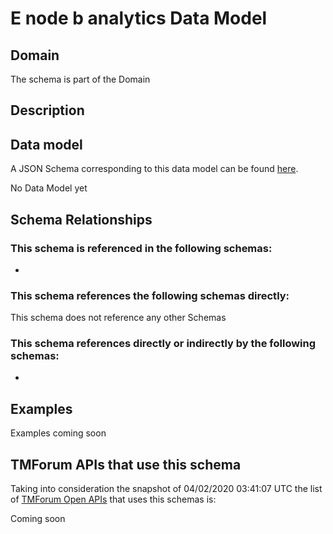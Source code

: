 # E node b analytics Data Model

## Domain

The  schema is part of the  Domain

## Description



## Data model

A JSON Schema corresponding to this data model can be found
[here](https://github.com/tmforum-rand/schemas/blob/candidates/Analytics/eNodeBAnalytics.schema.json).

No Data Model yet

## Schema Relationships

### This schema is referenced in the following schemas:

-

### This schema references the following schemas directly:

This schema does not reference any other Schemas

### This schema references directly or indirectly by the following schemas:

-



## Examples

Examples coming soon

## TMForum APIs that use this schema

Taking into consideration the snapshot of 04/02/2020 03:41:07 UTC the list of [TMForum Open APIs](https://www.tmforum.org/open-apis/) that uses this schemas is:

Coming soon